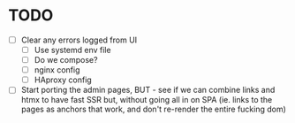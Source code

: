 # TODO

- [ ] Clear any errors logged from UI
  - [ ] Use systemd env file
  - [ ] Do we compose?
  - [ ] nginx config
  - [ ] HAproxy config
- [ ] Start porting the admin pages, BUT - see if we can combine links and htmx to have fast SSR but, without going all in on SPA (ie. links to the pages as anchors that work, and don't re-render the entire fucking dom)
